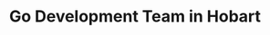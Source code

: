 ---
title: Go Development Team in Hobart
permalink: /landings/locations/hobart/developer/go
technology: Go
location: Hobart
---